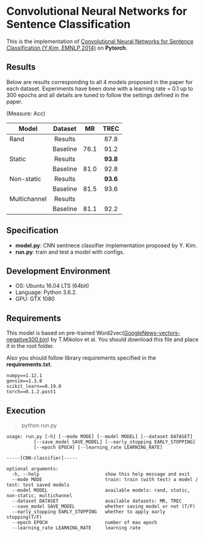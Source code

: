 
# Convolutional Neural Networks for Sentence Classification

This is the implementation of [Convolutional Neural Networks for Sentence Classification (Y.Kim, EMNLP 2014)](http://www.aclweb.org/anthology/D14-1181) on **Pytorch**.


## Results

Below are results corresponding to all 4 models proposed in the paper for each dataset.
Experiments have been done with a learning rate = 0.1 up to 300 epochs and all details are tuned to follow the settings defined in the paper. 

(Measure: Acc)

| Model        | Dataset  | MR   | TREC |
|--------------|:----------:|:------:|:----:|
| Rand         | Results  |      | 87.8 |
|              | Baseline | 76.1 | 91.2 |
| Static       | Results  |      | **93.8** |
|              | Baseline | 81.0 | 92.8 |
| Non-static   | Results  |      | **93.6** |
|              | Baseline | 81.5 | 93.6 |
| Multichannel | Results  |      |      |
|              | Baseline | 81.1 | 92.2 |


## Specification
- **model.py**: CNN sentnece classifier implementation proposed by Y. Kim.
- **run.py**: train and test a model with configs. 
 

## Development Environment
- OS: Ubuntu 16.04 LTS (64bit)
- Language: Python 3.6.2.
- GPU: GTX 1080


## Requirements

This model is based on pre-trained Word2vec([GoogleNews-vectors-negative300.bin](https://drive.google.com/uc?id=0B7XkCwpI5KDYNlNUTTlSS21pQmM&export=download)) by T.Mikolov et al.
You should download this file and place it in the root folder.

Also you should follow library requirements specified in the **requirements.txt**.

    numpy==1.12.1
    gensim==2.3.0
    scikit_learn==0.19.0
    torch==0.1.2.post1


## Execution

> python run.py 

    usage: run.py [-h] [--mode MODE] [--model MODEL] [--dataset DATASET]
              [--save_model SAVE_MODEL] [--early_stopping EARLY_STOPPING]
              [--epoch EPOCH] [--learning_rate LEARNING_RATE]

    -----[CNN-classifier]-----

    optional arguments:
      -h, --help                        show this help message and exit
      --mode MODE                       train: train (with test) a model / test: test saved models
      --model MODEL                     available models: rand, static, non-static, multichannel
      --dataset DATASET                 available datasets: MR, TREC
      --save_model SAVE_MODEL           whether saving model or not (T/F)
      --early_stopping EARLY_STOPPING   whether to apply early stopping(T/F)
      --epoch EPOCH                     number of max epoch
      --learning_rate LEARNING_RATE     learning rate
